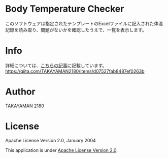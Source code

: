 # Body Temperature Checker

このソフトウェアは指定されたテンプレートのExcelファイルに記入された体温記録を読み取り、問題がないかを確認したうえで、一覧を表示します。

# Info
詳細については、[こちらの記事](https://qiita.com/TAKAYAMAN2180/items/d07527fab8487ef0263b)に記載しています。
https://qiita.com/TAKAYAMAN2180/items/d07527fab8487ef0263b

# Author
TAKAYAMAN 2180

# License
Apache License Version 2.0, January 2004

This application is under [Apache License Version 2.0](https://en.wikipedia.org/wiki/Apache_License).
